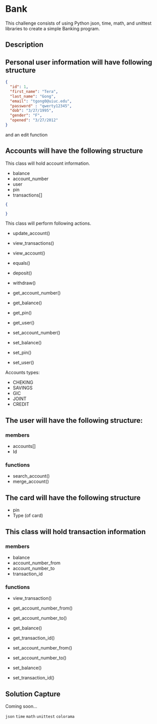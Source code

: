 # Bank

This challenge consists of using Python json, time, math, and unittest libraries to create a simple Banking program.

## Description

## Personal user information will have following structure
 
```json
{
  "id": 1,
  "first_name": "Tera",
  "last_name": "Gong",
  "email": "tgong0@uiuc.edu",
  "password" : "qwerty12345",
  "dob": "3/27/1995",
  "gender": "F",
  "opened": "3/27/2012"
}
```
and an edit function
## Accounts will have the following structure

This class will hold account information.

- balance
- account_number
- user
- pin
- transactions[]


```json
{

}
```

This class will perform following actions.

- update_account()
- view_transactions()
- view_account()
- equals()
- deposit()
- withdraw()

- get_account_number()
- get_balance()
- get_pin()
- get_user()

- set_account_number()
- set_balance()
- set_pin()
- set_user()

Accounts types:
- CHEKING
- SAVINGS
- GIC
- JOINT
- CREDIT

## The user will have the following structure:
### members
- accounts[]
- Id
### functions
- search_account()
- merge_account()

## The card will have the following structure
- pin
- Type (of card)


## This class will hold transaction information

### members
- balance
- account_number_from
- account_number_to
- transaction_id

###  functions
- view_transaction()

- get_account_number_from()
- get_account_number_to()
- get_balance()
- get_transaction_id()

- set_account_number_from()
- set_account_number_to()
- set_balance()
- set_transaction_id()

## Solution Capture

Coming soon...

```json``` ```time``` ```math``` ```unittest``` ```colorama```
